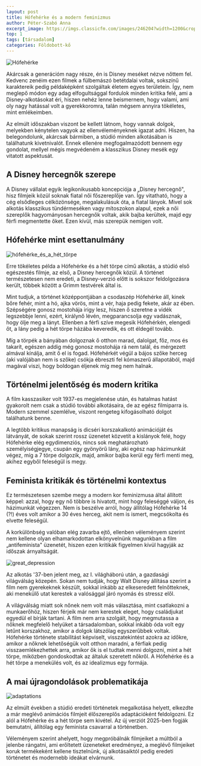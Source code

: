 ```yaml
---
layout: post
title: Hófehérke és a modern feminizmus
author: Péter-Szabó Anna
excerpt_image: https://imgs.classicfm.com/images/246204?width=1200&crop=16_9&signature=fDLBLBD4U87REDAFvmhm_uTZDLk=
top: 1
tags: [társadalom]
categories: Földobott-kő
---
```


![Hófehérke](https://imgs.classicfm.com/images/246204?width=1200&crop=16_9&signature=fDLBLBD4U87REDAFvmhm_uTZDLk=)

Akárcsak a generációm nagy része, én is Disney meséket nézve nőttem fel. Kedvenc zenéim ezen filmek a fülbemászó betétdalai voltak, sokszínű karaktereik pedig példaképként szolgáltak életem egyes területein. Így, nem meglepő módon egy adag elfogultsággal fordulok minden kritika felé, ami a Disney-alkotásokat éri, hiszen nehéz lenne beismernem, hogy valami, ami oly nagy hatással volt a gyerekkoromra, talán mégsem annyira tökéletes, mint emlékeimben. 

Az elmúlt időszakban viszont be kellett látnom, hogy vannak dolgok, melyekben kénytelen vagyok az ellenvéleményeknek igazat adni. Hiszen, ha belegondolunk, akárcsak bármiben, a stúdió minden alkotásában is találhatunk kivetnivalót. Ennek ellenére megfogalmazódott bennem egy gondolat, mellyel mégis megvédeném a klasszikus Disney mesék egy vitatott aspektusát.

## A Disney hercegnők szerepe

A Disney vállalat egyik legikonikusabb koncepciója a „Disney hercegnő", hisz filmjeik közül soknak fiatal női főszereplője van. Így vitatható, hogy a cég elsődleges célközönsége, megalakulásuk óta, a fiatal lányok. Mivel sok alkotás klasszikus tündérmeséken vagy mítoszokon alapul, ezek a női szereplők hagyományosan hercegnők voltak, akik bajba kerültek, majd egy férfi megmentette őket. Ezen kívül, más szerepük nemigen volt.

## Hófehérke mint esettanulmány

![hófehérke_és_a_hét_törpe](https://www.mafab.hu/static/2019t/139/01/12151_1558307714.9346.jpg)

Erre tökéletes példa a Hófehérke és a hét törpe című alkotás, a stúdió első egészestés filmje, az első, a Disney hercegnők közül. A történet természetesen nem eredeti, a Disney-verzió előtt is sokszor feldolgozásra került, többek között a Grimm testvérek által is. 

Mint tudjuk, a történet középpontjában a csodaszép Hófehérke áll, kinek bőre fehér, mint a hó, ajka vörös, mint a vér, haja pedig fekete, akár az ében. Szépségére gonosz mostohája irigy lesz, hiszen ő szeretne a vidék legszebbje lenni, ezért, királynő lévén, megparancsolja egy vadásznak, hogy ölje meg a lányt. Ellenben a férfi szíve megesik Hófehérkén, elengedi őt, a lány pedig a hét törpe házába keveredik, és ott éldegél tovább.

Míg a törpék a bányában dolgoznak ő otthon marad, dalolgat, főz, mos és takarít, egészen addig még gonosz mostohája rá nem talál, és mérgezett almával kínálja, amit ő el is fogad. Hófehérkét végül a bájos szőke herceg (aki valójában nem is szőke) csókja ébreszti fel kómaszerű állapotából, majd magával viszi, hogy boldogan éljenek míg meg nem halnak.

## Történelmi jelentőség és modern kritika

A film kasszasiker volt 1937-es megjelenése után, és hatalmas hatást gyakorolt nem csak a stúdió további alkotásaira, de az egész filmiparra is. Modern szemmel szemlélve, viszont rengeteg kifogásolható dolgot találhatunk benne. 

A legtöbb kritikus manapság is dicséri korszakalkotó animációját és látványát, de sokak szerint rossz üzenetet közvetít a kislányok felé, hogy Hófehérke elég egydimenziós, nincs sok meghatározható személyiségjegye, csupán egy gyönyörű lány, aki egész nap házimunkát végez, míg a 7 törpe dolgozik, majd, amikor bajba kerül egy férfi menti meg, akihez egyből feleségül is megy.

## Feminista kritikák és történelmi kontextus

Ez természetesen szembe megy a modern kor feminizmusa által állított képpel: azzal, hogy egy nő többre is hivatott, mint hogy feleséggé váljon, és házimunkát végezzen. Nem is beszélve arról, hogy állítólag Hófehérke 14 (?!) éves volt amikor a 30 éves herceg, akit nem is ismert, megcsókolta és elvette feleségül. 

A korkülönbség valóban elég zavarba ejtő, ellenben véleményem szerint nem kellene olyan elhamarkodottan elkönyvelnünk magunkban a film „antifeminista" üzenetét, hiszen ezen kritikák figyelmen kívül hagyják az időszak árnyaltságát. 

![great_depression](https://www.usnews.com/dims4/USNEWS/bb86547/2147483647/resize/1200x%3E/quality/85/?url=http:%2F%2Fmedia.beam.usnews.com%2Fd8%2F0e%2F7b88023b45e8911f1a4b8e25c0d5%2Fgreat-depression-01.JPG)

Az alkotás '37-ben jelent meg, az I. világháború után, a gazdasági világválság közepén. Sokan nem tudják, hogy Walt Disney állítása szerint a film nem gyerekeknek készült, sokkal inkább az elkeseredett felnőtteknek, aki menekülő utat kerestek a valósággal járó nyomás és stressz elől. 

A világválság miatt sok nőnek nem volt más választása, mint csatlakozni a munkaerőhöz, hiszen férjeik már nem kerestek eleget, hogy családjukat egyedül el bírják tartani. A film nem arra szolgált, hogy megmutassa a nőknek megfelelő helyüket a társadalomban, sokkal inkább óda volt egy letűnt korszakhoz, amikor a dolgok látszólag egyszerűbbek voltak. Hófehérke története stabilitást képviselt, visszatekintést azokra az időkre, amikor a nőknek lehetőségük volt otthon maradni, a férfiak pedig visszaemlékezhettek arra, amikor ők is el tudtak menni dolgozni, mint a hét törpe, miközben gondoskodtak az általuk szeretett nőkről. A Hófehérke és a hét törpe a menekülés volt, és az idealizmus egy formája.

## A mai újragondolások problematikája

![adaptations](https://beniciapaw.com/wp-content/uploads/2022/10/disney-live-action.jpg)

Az elmúlt években a stúdió eredeti történetek megalkotása helyett, elkezdte a már meglévő animációs filmjeit élőszereplős adaptációként feldolgozni. Ez alól a Hófehérke és a hét törpe sem kivétel. Az új verziót 2025-ben fogják bemutatni, állítólag egy feminista csavarral a történetben. 

Véleményem szerint ahelyett, hogy megpróbálnák filmjeiket a múltból a jelenbe rángatni, ami erőltetett üzeneteket eredményez, a meglévő filmjeiket koruk termékeként kellene tisztelnünk, új alkotásaiktól pedig eredeti történetet és modernebb ideákat elvárnunk.